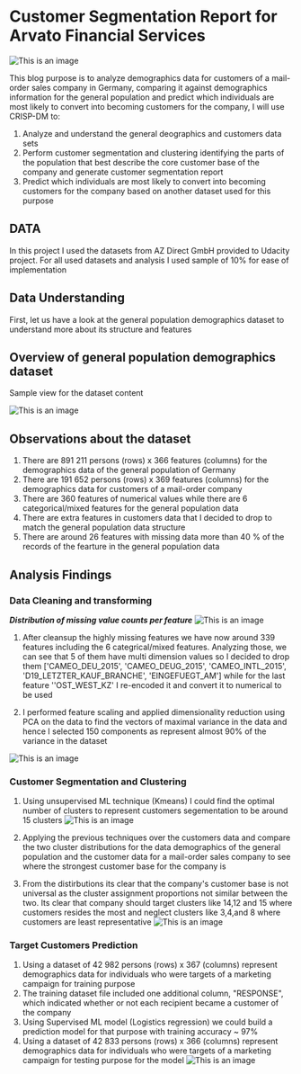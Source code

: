 # Customer Segmentation Report for Arvato Financial Services
![This is an image](https://github.com/ShadyHanafy/Customer-Segmentation-Report-for-Arvato/blob/main/Arvato-Bertelsmann-Picture.jpg)

This blog purpose is to analyze demographics data for customers of a mail-order sales company in Germany, comparing it against demographics information for the general population and predict which individuals are most likely to convert into becoming customers for the company, I will use CRISP-DM to:

1. Analyze and understand the general deographics and customers data sets
2. Perform customer segmentation and clustering identifying the parts of the population that best describe the core customer base of the company and generate customer segmentation report
3. Predict which individuals are most likely to convert into becoming customers for the company based on another dataset used for this purpose

## **DATA**

In this project I used the datasets from AZ Direct GmbH provided to Udacity project. For all used datasets and analysis I used sample of 10% for ease of implementation

## **Data Understanding**

First, let us have a look at the general population demographics dataset to understand more about its structure and features

## **Overview of general population demographics dataset**

Sample view for the dataset content

![This is an image](https://github.com/ShadyHanafy/Customer-Segmentation-Report-for-Arvato/blob/main/general_sample.png)

## **Observations about the dataset**

1. There are 891 211 persons (rows) x 366 features (columns) for the demographics data of the general population of Germany 
2. There are 191 652 persons (rows) x 369 features (columns) for the demographics data for customers of a mail-order company 
3. There are 360 features of numerical values while there are 6 categorical/mixed features for the general population data
4. There are extra features in customers data that I decided to drop to match the general population data structure
5. There are around 26 features with missing data more than 40 % of the records of the fearture in the general population data

## **Analysis Findings**
### **Data Cleaning and transforming**

***Distribution of missing value counts per feature***
![This is an image](https://github.com/ShadyHanafy/Customer-Segmentation-Report-for-Arvato/blob/main/final_data.png)

1. After cleansup the highly missing features we have now around 339 features including the 6 categrical/mixed features. Analyzing those, we can see that 5 of them have multi dimension values so I decided to drop them ['CAMEO_DEU_2015', 'CAMEO_DEUG_2015', 'CAMEO_INTL_2015',
       'D19_LETZTER_KAUF_BRANCHE', 'EINGEFUEGT_AM'] while for the last feature ''OST_WEST_KZ' I re-encoded it and convert it to numerical to be used

2. I performed feature scaling and applied dimensionality reduction using PCA on the data to find the vectors of maximal variance in the data and hence I selected 150 components as represent almost 90% of the variance in the dataset

![This is an image](https://github.com/ShadyHanafy/Customer-Segmentation-Report-for-Arvato/blob/main/pca.png)


### **Customer Segmentation and Clustering**

1. Using unsupervised ML technique (Kmeans) I could find the optimal number of clusters to represent customers segementation to be around 15 clusters
![This is an image](https://github.com/ShadyHanafy/Customer-Segmentation-Report-for-Arvato/blob/main/clusters.png)

2. Applying the previous techniques over the customers data and compare the two cluster distributions for the data demographics of the general population and the customer data for a mail-order sales company to see where the strongest customer base for the company is

3. From the distirbutions its clear that the company's customer base is not universal as the cluster assignment proportions not similar between the two. Its clear that company should target clusters like 14,12 and 15 where customers resides the most and neglect clusters like 3,4,and 8 where customers are least representative
![This is an image](https://github.com/ShadyHanafy/Customer-Segmentation-Report-for-Arvato/blob/main/distribution.png)


### **Target Customers Prediction**

1. Using a dataset of 42 982 persons (rows) x 367 (columns) represent demographics data for individuals who were targets of a marketing campaign for training purpose
2. The training dataset file included one additional column, "RESPONSE", which indicated whether or not each recipient became a customer of the company
3. Using Supervised ML model (Logistics regression) we could build a prediction model for that purpose with training accuracy ~ 97%
4. Using a dataset of 42 833 persons (rows) x 366 (columns) represent demographics data for individuals who were targets of a marketing campaign for testing purpose for the model
![This is an image](https://github.com/ShadyHanafy/Customer-Segmentation-Report-for-Arvato/blob/main/predict.png)

